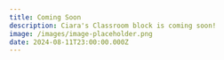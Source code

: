 ```yaml
---
title: Coming Soon
description: Ciara's Classroom block is coming soon!
image: /images/image-placeholder.png
date: 2024-08-11T23:00:00.000Z
---
```


